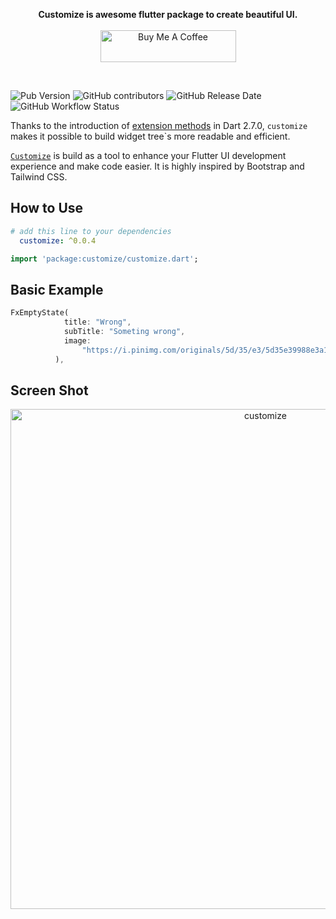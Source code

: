 <p align="center" >
  <strong>Customize is awesome flutter package to create beautiful UI.</strong>
  <br />
  <br />
  <a href="https://www.buymeacoffee.com/aniketkhote" target="_blank"><img width="150px" src="https://cdn.buymeacoffee.com/buttons/default-yellow.png" alt="Buy Me A Coffee" style="height: 51px !important;width: 217px !important;" ></a>
</p>

<br />

![Pub Version](https://img.shields.io/pub/v/customize?color=blue&style=the-badge)
![GitHub contributors](https://img.shields.io/github/contributors/Aniketkhote/customize?style=the-badge)
![GitHub Release Date](https://img.shields.io/github/release-date/Aniketkhote/customize?style=the-badge)
![GitHub Workflow Status](https://img.shields.io/github/workflow/status/Aniketkhote/customize/CI?style=the-badge)

Thanks to the introduction of [extension methods](https://dart.dev/guides/language/extension-methods) in Dart 2.7.0, `customize` makes it possible to build widget tree\`s more readable and efficient.

[`Customize`](https://pub.dev/packages/customize) is build as a tool to enhance your Flutter UI development experience and make code easier. It is highly inspired by Bootstrap and Tailwind CSS. 

## How to Use

```yaml
# add this line to your dependencies
  customize: ^0.0.4
```

```dart
import 'package:customize/customize.dart';
```

## Basic Example
```dart
FxEmptyState(
            title: "Wrong",
            subTitle: "Someting wrong",
            image:
                "https://i.pinimg.com/originals/5d/35/e3/5d35e39988e3a183bdc3a9d2570d20a9.gif",
          ),
```
## Screen Shot
<p align="center">
  <a href="#" target="_blank">
    <img src="https://imgur.com/V38BOVa.png"  width="800" alt="customize">
  </a>
</p>